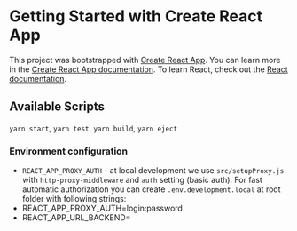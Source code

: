# Getting Started with Create React App
This project was bootstrapped with [Create React App](https://github.com/facebook/create-react-app).
You can learn more in the [Create React App documentation](https://facebook.github.io/create-react-app/docs/getting-started).
To learn React, check out the [React documentation](https://reactjs.org/).

## Available Scripts
`yarn start`, `yarn test`, `yarn build`, `yarn eject`

### Environment configuration
- `REACT_APP_PROXY_AUTH` - at local development we use `src/setupProxy.js` with `http-proxy-middleware` and `auth` setting (basic auth). For fast automatic authorization you can create `.env.development.local` at root folder with following strings:
- REACT_APP_PROXY_AUTH=login:password
- REACT_APP_URL_BACKEND=
